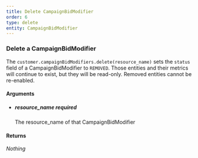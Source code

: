 ```yaml
---
title: Delete CampaignBidModifier 
order: 6
type: delete
entity: CampaignBidModifier 
---
```


### Delete a CampaignBidModifier 

The `customer.campaignBidModifiers.delete(resource_name)` sets the `status` field of a CampaignBidModifier to `REMOVED`. Those entities and their metrics will continue to exist, but they will be read-only. Removed entities cannot be re-enabled.


#### Arguments

-   ##### resource_name _required_
    The resource_name of that CampaignBidModifier


#### Returns

_Nothing_